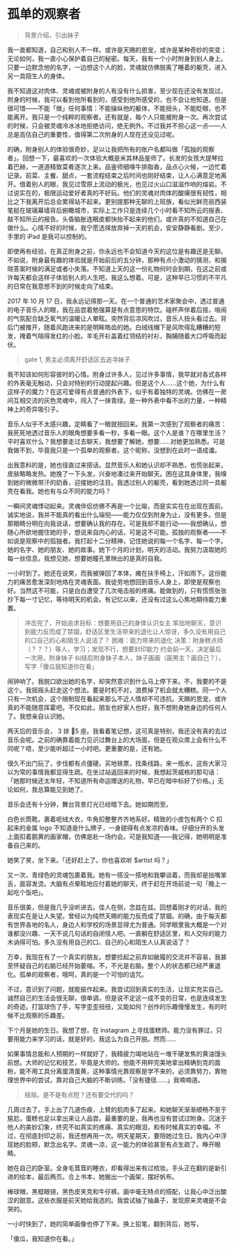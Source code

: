 # 孤单的观察者

> 背景介绍，引出妹子

我一直都知道，自己和别人不一样。或许是天赐的恩宠，或许是某种奇妙的突变；无论如何，我一直小心保护着自己的秘密。每天，我有一个小时附身到别人身上。只要一边默念他的名字，一边想这个人的脸，灵魂就仿佛脱离了睡着的躯壳，进入另一具陌生人的身体。

我不知道这对肉体、灵魂或被附身的人有没有什么损害，至少现在还没有发现过。附身的时候，我可以看到他所看到的，感受到他所感受的，也不会让他知道。但是很可惜——不能「做」任何事情：不能操纵他的躯体，不能扭头，不能眨眼，也不能离开。我只是一个纯粹的观察者。还有就是，每个人只能被附身一次。再次尝试的时候，只会被灵魂冷冰冰地拒绝访问，绝无例外。不过我并不担心这一点——人总是高估自己的重要性，值得第二次附身的人现在还没见过呢。

的确，附身别人的体验很奇妙，足以让我把所有的账户名都叫做「孤独的观察者」。回想一下，最喜欢的一次体验大概是米其林品鉴师了。长发的女孩大提琴拉着巴赫，一道道精致菜肴逐次上来。品鉴师细嗅牛排脂香，品点心火候，一边忙着记录。前菜、主餐、甜点，一套流程结束之后时间也刚好结束，让人心满意足地离开。借着别人的眼，我见过雪原上流动的极光，也见过火山口滋滋作响的熔岩。不过说实在的，极限运动爱好者真的不好玩。他们的灵魂对肉体的酸痛很有韧性，相比之下我离开后总会累得站不起来。更别提那种无聊的上班族，看似光鲜亮丽西装笔挺在玻璃幕墙背后俯瞰城市，实际上工作只是连续几个小时看不知所云的报表、敲不知所云的报告。头昏脑胀连眼皮都快抬不起来的他们，或许真的不知道自己在做什么。心情不好的时候，我宁愿选择放弃掉一天的机会，安安静静看剧。至少，手里的 iPad 是我可以控制的。

即使再有经验，在真正附身之前，你永远也不会知道今天的这位是有趣还是无聊。不如说，附身最有趣的体验就是开始前后的五分钟，那种有点小激动的猜测，和揭晓答案时候的满足或者小失落。不知道上天的这一份礼物何时会到期，在这之前或许每天都会这样子体验别人的人生吧，我这么想着。可是，这种早已习惯的不平凡的日常在我意想不到的时候走向了结束。

2017 年 10 月 17 日，我永远记得那一天。在一个普通的艺术家聚会中，透过普通的电子音乐人的眼，我在品尝着勉强算是有点意思的特饮。碰杯声伴着后摇，喧闹的气氛配合缺乏氧气的温暖让人晕眩。突然背后凉风吹过，音乐人扭头看过去。背后门被推开，随着风跑进来的是明眸皓齿的她。白绒线帽下是风吹得乱糟糟的短发，掩着气喘得发红的小脸。羊毛开衫盖着红领结的衬衫，胸脯随着大口呼吸而起伏。

> gate 1, 男主必须离开舒适区去追寻妹子

我不知该如何形容彼时的心情。附身过许多人，见过许多事情，我早就对各式各样的外表毫无触动，只会对特别的行动提起兴趣。但是这个人……这个她，为什么有这样子的魔力？在这可爱得有点普通的外表下，似乎有着独特的灵魂。仿佛在一房间互相交流的灰色灵魂中，闯入了一抹青绿。是一种外表中看不出的力量，一种精神上的奇异吸引子。

音乐人似乎不太感兴趣，定睛看了一眼就扭回来。我第一次感到了观察者的痛苦：我死死地透过音乐人的眼角想要多看一秒，多看一眼。这个人是谁？在哪里生活？平时喜欢什么？我想要走过去聊天，我想要了解她，想要……对她更加熟悉。可是我做不到，毕竟我只是一个孤单的观察者。这个昵称，没想到在此时一语成谶。

出我意料的是，她也径直过来搭话。显然音乐人和她认识却不熟悉，也慌张起来，皮肤略略发热。她挽了一下头发，兴奋地凑过来开始聊天。困在这具身体里，我嗅到她的微微带汗的奶香，迎接她的注目。我透过别人的躯壳，看到她透过同一具躯壳在看我。她也有与众不同的能力吗？

一瞬间灵魂悸动起来。灵魂伴侣仿佛不再是一个比喻，而是实实在在出现在面前。诚实地说，我并不能真的看出什么端倪——能力仅仅到附身为止，没有更多。但是那眼睛分明在向我说话，想要确认我的存在。可是我却不能行动——我想确认，想随心所欲地握住她的手，想说来自内心的话，可是这不可能。孤独的观察者——不如说是观察中的孤独者。我打起十二分精神，记住她说的每一个名字、每一个字。她的名字、她的朋友、她的故事。她下个月的计划，明天的活动。我努力汲取她的每一丝信息。我想见她，想要她瞳孔里映出的是真的自我。

一小时到了。她还在说笑，而我被弹回了本体，瘫在扶手椅上，汗如雨下。这份能力的痛苦愈发深刻地烙在灵魂表面。我徒劳地想回到音乐人身上，即使是观察也好。当然这不可能，只是白白遭受了几次电击般的疼痛。能做到的，只有慌慌张张抄下每一寸记忆，等待明天的机会。有记忆以来，还没有过这么心焦地期待能力重置。

> 冲击完了，开始追求目标：想要用自己的身体认识女主
> 笨拙地聊天，意识到能力反而成了禁锢，舒适区里生活带来的退化让人惊讶，多久没有用自己的口自己的心和陌生人说话了？
> 困难：能力带来的退化
> 决策：附身糕点师（？？？）等人，学习；发现不行，想要封印能力
> 约会前一天，决定最后一次用，附身妹子
> 纠结后附身妹子本人，妹子画画（画男主？画自己？），写字「傻瓜我知道你在看」

闹钟响了。我脱口欲出她的名字，却突然意识到什么马上停下来。不，我要的不是这个。我摇摇头赶走这个想法。要是时机不对，浪费掉了机会就太糟糕。同一个人只有一次机会，这个限制现在看起来那么不近人情却不可违抗。天赐的恩宠，或许真的不能随意挥霍吧。不仅如此，朋友也好家人也好，我不想附身她身边的任何人了。我想亲自认识她。

两天后的音乐会， 3 排 5 座。我看着笔记想，这可真是特别，我还没有真的去过音乐会呢。之前的确靠着能力见识过舞台上的大场面，但是在观众席上会有什么不同呢？唔，至少能听超过一小时吧。更重要的是，还有她。

很久不出门玩了，步伐都有点僵硬。买地铁票，找条线路，来一瓶水，这些大家习以为常的事情我都显得生疏。在坐过站返回来的时候，我想起茨威格的那句话：「她那时候还太年轻，不知道所有命运赠送的礼物，早已在暗中标好了价格。」无论如何，我总算能见到她了。

音乐会还有十分钟，舞台背景灯光已经暗下去。她如期而至。

白色长筒靴，裹着呢绒大衣，牛角扣整整齐齐地系好。精致的小皮包有两个 C 扣起来的金属 logo 不知道是什么牌子，一身甜得有点发凉的香味。仔细分开的头发上面扣着鹅黄的画家帽，仿佛是赴一场约会。可是我知道——我记得，她明明是准备自己来的。

她笑了笑，坐下来。「还好赶上了。你也喜欢听 $artist 吗？」

又一次，青绿色的灵魂包裹着我。她有一搭没一搭地和我攀谈着，而我却是拙嘴笨舌，面容发烫。大脑有点晕眩地应付着她的聊天，终于赶在开场前说一句「晚上一起吃个饭吧」。

音乐很美，但是我几乎没听进去。佳人在侧，念兹在兹。回想着刚才的对话，我的表现实在是让人失望。曾经以为纯然天赐的能力反而成了禁锢。的确，由于每天都有世界各地的名人，身边人和学校的场景显得尤为普通。同学眼里我大概是一个对谁都没兴趣、一天不说几句话的自闭怪人吧。一直躺在舒适区里，和人交际的能力木讷得可怕。多久没有用自己的口、自己的心和陌生人认真说话了？

万幸，我现在有了一个真实的朋友。想要捡起之前弃如敝履的交流并不容易，我甚至怀疑自己的右脑已经开始萎缩。不，不光是右脑，整个人的状态都已经严重退化。孤单的观察者，哦呵，真的是一个可怕的诅咒。

不过，意识到了问题，就能振作起来。我尝试回到真实的生活，让现实充实自己。诚然自己的生活会很无聊，很单调，但是说不定这一成不变的日常，也是连续发生的奇迹。打篮球伤了手，写字歪歪扭扭，又能如何？创作的乐趣慢慢发生，有的时候不比观察的乐趣差。

下个月是她的生日。我想了想，在 instagram 上寻找蛋糕师。能力没有罪过，只要用能力来学习的话，就是好的，我这么为自己开脱。然而……

如果事情总能和人预期的一样就好了，我精疲力竭地站在一堆干硬发焦的黄油馒头前想。大师的记忆和技艺，毕竟是大师的。他能不用秤完美地拿出精确到克的面粉，能不用工具分离蛋清蛋黄，这种事情光靠观察是学不来的，必须靠努力，靠物理世界中的尝试，靠对自己大脑的不断训练。「没有捷径……」我喃喃道。

> 结局。是不是有点短？还有要交代的吗？

几周过去了。手上出了几道伤痕，上臂的肌肉多了起来。和她聊天渐渐顺畅不至于尴尬，蛋糕也足以拿出来让人品尝。最重要的是，我再也没有尝试过附身。沉迷于他人的美妙幻象，终究不如真实的疼痛、真实的眼泪，和有时候真实的幸福。不过，在彻底封印之前，我还想再用一次。明天星期天，要陪她过生日。我内心中浮现她的脸颊，默念出名字。灵魂一凉，这一能力的体验甚至有点生疏了。睁开眼睛。

她在自己的卧室。全身毛茸茸的睡衣，却看得出来有过梳妆。手头正在翻的是新引进的绘本，最后两页。合上书本，她搬出一个画架，摆好帆布。

棒球帽，黑框眼镜，黑色皮夹克和牛仔裤。画中毫无特点的搭配，让我心中泛出酸涩的甜意。这些衣服是前天她给我选的。我尝试抽了抽鼻子，发现原来灵魂是不会哭的。

一小时快到了，她的简单画像也停了下来。换上铅笔，翻到背后，她写，

「傻瓜，我知道你在看。」
